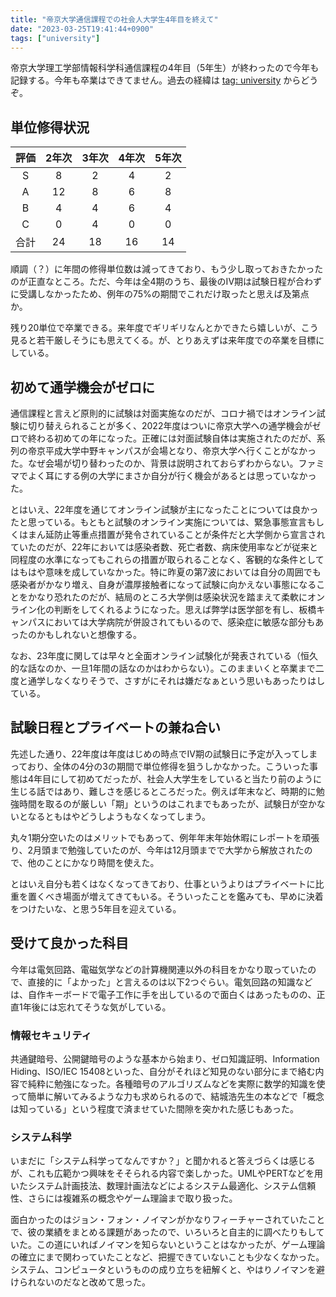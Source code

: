 ```yaml
---
title: "帝京大学通信課程での社会人大学生4年目を終えて"
date: "2023-03-25T19:41:44+0900"
tags: ["university"]
---
```


帝京大学理工学部情報科学科通信課程の4年目（5年生）が終わったので今年も記録する。今年も卒業はできてません。過去の経緯は [tag: university](https://chroju.dev/blog/tags/university) からどうぞ。

## 単位修得状況


| 評価 | 2年次 | 3年次 | 4年次 | 5年次 |
| :--: | :---: | :---: | :---: | :---: |
|  S   |   8   |   2   |   4   |   2   |
|  A   |  12   |   8   |   6   |   8   |
|  B   |   4   |   4   |   6   |   4   |
|  C   |   0   |   4   |   0   |   0   |
| 合計 |  24   |  18   |  16   |  14   |

順調（？）に年間の修得単位数は減ってきており、もう少し取っておきたかったのが正直なところ。ただ、今年は全4期のうち、最後のIV期は試験日程が合わずに受講しなかったため、例年の75%の期間でこれだけ取ったと思えば及第点か。

残り20単位で卒業できる。来年度でギリギリなんとかできたら嬉しいが、こう見ると若干厳しそうにも思えてくる。が、とりあえずは来年度での卒業を目標にしている。

## 初めて通学機会がゼロに

通信課程と言えど原則的に試験は対面実施なのだが、コロナ禍ではオンライン試験に切り替えられることが多く、2022年度はついに帝京大学への通学機会がゼロで終わる初めての年になった。正確には対面試験自体は実施されたのだが、系列の帝京平成大学中野キャンパスが会場となり、帝京大学へ行くことがなかった。なぜ会場が切り替わったのか、背景は説明されておらずわからない。ファミマでよく耳にする例の大学にまさか自分が行く機会があるとは思っていなかった。

とはいえ、22年度を通じてオンライン試験が主になったことについては良かったと思っている。もともと試験のオンライン実施については、緊急事態宣言もしくはまん延防止等重点措置が発令されていることが条件だと大学側から宣言されていたのだが、22年においては感染者数、死亡者数、病床使用率などが従来と同程度の水準になってもこれらの措置が取られることなく、客観的な条件としてはもはや意味を成していなかった。特に昨夏の第7波においては自分の周囲でも感染者がかなり増え、自身が濃厚接触者になって試験に向かえない事態になることをかなり恐れたのだが、結局のところ大学側は感染状況を踏まえて柔軟にオンライン化の判断をしてくれるようになった。思えば弊学は医学部を有し、板橋キャンパスにおいては大学病院が併設されてもいるので、感染症に敏感な部分もあったのかもしれないと想像する。

なお、23年度に関しては早々と全面オンライン試験化が発表されている（恒久的な話なのか、一旦1年間の話なのかはわからない）。このままいくと卒業まで二度と通学しなくなりそうで、さすがにそれは嫌だなぁという思いもあったりはしている。

## 試験日程とプライベートの兼ね合い

先述した通り、22年度は年度はじめの時点でIV期の試験日に予定が入ってしまっており、全体の4分の3の期間で単位修得を狙うしかなかった。こういった事態は4年目にして初めてだったが、社会人大学生をしていると当たり前のように生じる話ではあり、難しさを感じるところだった。例えば年末など、時期的に勉強時間を取るのが厳しい「期」というのはこれまでもあったが、試験日が空かないとなるともはやどうしようもなくなってしまう。

丸々1期分空いたのはメリットでもあって、例年年末年始休暇にレポートを頑張り、2月頭まで勉強していたのが、今年は12月頭までで大学から解放されたので、他のことにかなり時間を使えた。

とはいえ自分も若くはなくなってきており、仕事というよりはプライベートに比重を置くべき場面が増えてきてもいる。そういったことを鑑みても、早めに決着をつけたいな、と思う5年目を迎えている。

## 受けて良かった科目

今年は電気回路、電磁気学などの計算機関連以外の科目をかなり取っていたので、直接的に「よかった」と言えるのは以下2つぐらい。電気回路の知識などは、自作キーボードで電子工作に手を出しているので面白くはあったものの、正直1年後には忘れてそうな気がしている。

### 情報セキュリティ

共通鍵暗号、公開鍵暗号のような基本から始まり、ゼロ知識証明、Information Hiding、ISO/IEC 15408といった、自分がそれほど知見のない部分にまで絡む内容で純粋に勉強になった。各種暗号のアルゴリズムなどを実際に数学的知識を使って簡単に解いてみるような力も求められるので、結城浩先生の本などで「概念は知っている」という程度で済ませていた間隙を突かれた感じもあった。

### システム科学

いまだに「システム科学ってなんですか？」と聞かれると答えづらくは感じるが、これも広範かつ興味をそそられる内容で楽しかった。UMLやPERTなどを用いたシステム計画技法、数理計画法などによるシステム最適化、システム信頼性、さらには複雑系の概念やゲーム理論まで取り扱った。

面白かったのはジョン・フォン・ノイマンがかなりフィーチャーされていたことで、彼の業績をまとめる課題があったので、いろいろと自主的に調べたりもしていた。この道にいればノイマンを知らないということはなかったが、ゲーム理論の確立にまで関わっていたことなど、把握できていないことも少なくなかった。システム、コンピュータというものの成り立ちを紐解くと、やはりノイマンを避けられないのだなと改めて思った。
